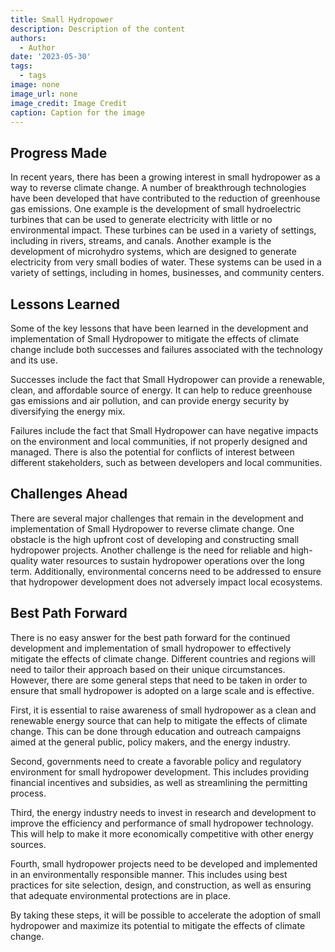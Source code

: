 ```yaml
---
title: Small Hydropower
description: Description of the content
authors:
  - Author
date: '2023-05-30'
tags:
  - tags
image: none
image_url: none
image_credit: Image Credit
caption: Caption for the image
---
```


## Progress Made

In recent years, there has been a growing interest in small hydropower as a way to reverse climate change. A number of breakthrough technologies have been developed that have contributed to the reduction of greenhouse gas emissions. One example is the development of small hydroelectric turbines that can be used to generate electricity with little or no environmental impact. These turbines can be used in a variety of settings, including in rivers, streams, and canals. Another example is the development of microhydro systems, which are designed to generate electricity from very small bodies of water. These systems can be used in a variety of settings, including in homes, businesses, and community centers.

## Lessons Learned

Some of the key lessons that have been learned in the development and implementation of Small Hydropower to mitigate the effects of climate change include both successes and failures associated with the technology and its use.

Successes include the fact that Small Hydropower can provide a renewable, clean, and affordable source of energy. It can help to reduce greenhouse gas emissions and air pollution, and can provide energy security by diversifying the energy mix.

Failures include the fact that Small Hydropower can have negative impacts on the environment and local communities, if not properly designed and managed. There is also the potential for conflicts of interest between different stakeholders, such as between developers and local communities.

## Challenges Ahead

There are several major challenges that remain in the development and implementation of Small Hydropower to reverse climate change. One obstacle is the high upfront cost of developing and constructing small hydropower projects. Another challenge is the need for reliable and high-quality water resources to sustain hydropower operations over the long term. Additionally, environmental concerns need to be addressed to ensure that hydropower development does not adversely impact local ecosystems.

## Best Path Forward

There is no easy answer for the best path forward for the continued development and implementation of small hydropower to effectively mitigate the effects of climate change. Different countries and regions will need to tailor their approach based on their unique circumstances. However, there are some general steps that need to be taken in order to ensure that small hydropower is adopted on a large scale and is effective.

First, it is essential to raise awareness of small hydropower as a clean and renewable energy source that can help to mitigate the effects of climate change. This can be done through education and outreach campaigns aimed at the general public, policy makers, and the energy industry.

Second, governments need to create a favorable policy and regulatory environment for small hydropower development. This includes providing financial incentives and subsidies, as well as streamlining the permitting process.

Third, the energy industry needs to invest in research and development to improve the efficiency and performance of small hydropower technology. This will help to make it more economically competitive with other energy sources.

Fourth, small hydropower projects need to be developed and implemented in an environmentally responsible manner. This includes using best practices for site selection, design, and construction, as well as ensuring that adequate environmental protections are in place.

By taking these steps, it will be possible to accelerate the adoption of small hydropower and maximize its potential to mitigate the effects of climate change.
